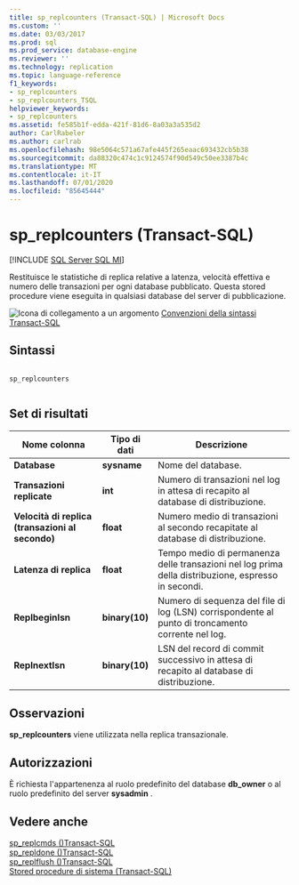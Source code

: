 ```yaml
---
title: sp_replcounters (Transact-SQL) | Microsoft Docs
ms.custom: ''
ms.date: 03/03/2017
ms.prod: sql
ms.prod_service: database-engine
ms.reviewer: ''
ms.technology: replication
ms.topic: language-reference
f1_keywords:
- sp_replcounters
- sp_replcounters_TSQL
helpviewer_keywords:
- sp_replcounters
ms.assetid: fe585b1f-edda-421f-81d6-8a03a3a535d2
author: CarlRabeler
ms.author: carlrab
ms.openlocfilehash: 98e5064c571a67afe445f265eaac693432cb5b38
ms.sourcegitcommit: da88320c474c1c9124574f90d549c50ee3387b4c
ms.translationtype: MT
ms.contentlocale: it-IT
ms.lasthandoff: 07/01/2020
ms.locfileid: "85645444"
---
```

# <a name="sp_replcounters-transact-sql"></a>sp_replcounters (Transact-SQL)
[!INCLUDE [SQL Server SQL MI](../../includes/applies-to-version/sql-asdbmi.md)]

  Restituisce le statistiche di replica relative a latenza, velocità effettiva e numero delle transazioni per ogni database pubblicato. Questa stored procedure viene eseguita in qualsiasi database del server di pubblicazione.  
  
 ![Icona di collegamento a un argomento](../../database-engine/configure-windows/media/topic-link.gif "Icona di collegamento a un argomento") [Convenzioni della sintassi Transact-SQL](../../t-sql/language-elements/transact-sql-syntax-conventions-transact-sql.md)  
  
## <a name="syntax"></a>Sintassi  
  
```  
  
sp_replcounters  
  
```  
  
## <a name="result-sets"></a>Set di risultati  
  
|Nome colonna|Tipo di dati|Descrizione|  
|-----------------|---------------|-----------------|  
|**Database**|**sysname**|Nome del database.|  
|**Transazioni replicate**|**int**|Numero di transazioni nel log in attesa di recapito al database di distribuzione.|  
|**Velocità di replica (transazioni al secondo)**|**float**|Numero medio di transazioni al secondo recapitate al database di distribuzione.|  
|**Latenza di replica**|**float**|Tempo medio di permanenza delle transazioni nel log prima della distribuzione, espresso in secondi.|  
|**Replbeginlsn**|**binary(10)**|Numero di sequenza del file di log (LSN) corrispondente al punto di troncamento corrente nel log.|  
|**Replnextlsn**|**binary(10)**|LSN del record di commit successivo in attesa di recapito al database di distribuzione.|  
  
## <a name="remarks"></a>Osservazioni  
 **sp_replcounters** viene utilizzata nella replica transazionale.  
  
## <a name="permissions"></a>Autorizzazioni  
 È richiesta l'appartenenza al ruolo predefinito del database **db_owner** o al ruolo predefinito del server **sysadmin** .  
  
## <a name="see-also"></a>Vedere anche  
 [sp_replcmds &#40;&#41;Transact-SQL](../../relational-databases/system-stored-procedures/sp-replcmds-transact-sql.md)   
 [sp_repldone &#40;&#41;Transact-SQL](../../relational-databases/system-stored-procedures/sp-repldone-transact-sql.md)   
 [sp_replflush &#40;&#41;Transact-SQL](../../relational-databases/system-stored-procedures/sp-replflush-transact-sql.md)   
 [Stored procedure di sistema &#40;Transact-SQL&#41;](../../relational-databases/system-stored-procedures/system-stored-procedures-transact-sql.md)  
  
  
